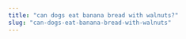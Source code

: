 ```yaml
---
title: "can dogs eat banana bread with walnuts?"
slug: "can-dogs-eat-banana-bread-with-walnuts"
---
```


